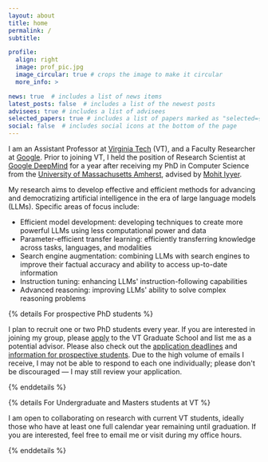 ```yaml
---
layout: about
title: home
permalink: /
subtitle:

profile:
  align: right
  image: prof_pic.jpg
  image_circular: true # crops the image to make it circular
  more_info: >

news: true  # includes a list of news items
latest_posts: false  # includes a list of the newest posts
advisees: true # includes a list of advisees
selected_papers: true # includes a list of papers marked as "selected={true}"
social: false  # includes social icons at the bottom of the page
---
```


<p>
I am an Assistant Professor at <a href='https://cs.vt.edu'>Virginia Tech</a> (VT), and a Faculty Researcher at <a href='https://research.google'>Google</a>. Prior to joining VT, I held the position of Research Scientist at <a href='https://deepmind.google'>Google DeepMind</a> for a year after receiving my PhD in Computer Science from the <a href='https://www.cics.umass.edu'>University of Massachusetts Amherst</a>, advised by <a href='https://people.cs.umass.edu/~miyyer'>Mohit Iyyer</a>. 
</p>
<p>
My research aims to develop effective and efficient methods for advancing and democratizing artificial intelligence in the era of large language models (LLMs). Specific areas of focus include:
</p>

- <span class="font-weight-bold">Efficient model development:</span> developing techniques to create more powerful LLMs using less computational power and data
- <span class="font-weight-bold">Parameter-efficient transfer learning:</span> efficiently transferring knowledge across tasks, languages, and modalities
- <span class="font-weight-bold">Search engine augmentation:</span> combining LLMs with search engines to improve their factual accuracy and ability to access up-to-date information
- <span class="font-weight-bold">Instruction tuning:</span> enhancing LLMs' instruction-following capabilities
- <span class="font-weight-bold">Advanced reasoning:</span> improving LLMs' ability to solve complex reasoning problems


{% details For prospective PhD students %}
<p>
I plan to recruit one or two PhD students every year. If you are interested in joining my group, please <a href='https://applyto.graduateschool.vt.edu/apply'>apply</a> to the VT Graduate School and list me as a potential advisor. Please also check out the <a href='https://cs.vt.edu/Graduate/ApplicationDeadlines.html'>application deadlines</a> and <a href='https://website.cs.vt.edu/Graduate/Prospective.html'>information for prospective students</a>. Due to the high volume of emails I receive, I may not be able to respond to each one individually; please don't be discouraged — I may still review your application.
</p>
{% enddetails %}


{% details For Undergraduate and Masters students at VT %}
<p>
I am open to collaborating on research with current VT students, ideally those who have at least one full calendar year remaining until graduation. If you are interested, feel free to email me or visit during my office hours.
</p>
{% enddetails %}


